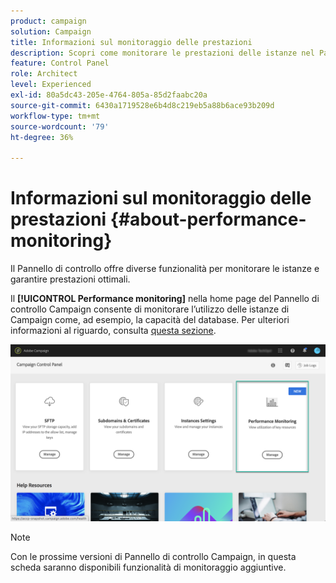 ```yaml
---
product: campaign
solution: Campaign
title: Informazioni sul monitoraggio delle prestazioni
description: Scopri come monitorare le prestazioni delle istanze nel Pannello di controllo Campaign
feature: Control Panel
role: Architect
level: Experienced
exl-id: 80a5dc43-205e-4764-805a-85d2faabc20a
source-git-commit: 6430a1719528e6b4d8c219eb5a88b6ace93b209d
workflow-type: tm+mt
source-wordcount: '79'
ht-degree: 36%

---
```


# Informazioni sul monitoraggio delle prestazioni {#about-performance-monitoring}

Il Pannello di controllo offre diverse funzionalità per monitorare le istanze e garantire prestazioni ottimali.

Il **[!UICONTROL Performance monitoring]** nella home page del Pannello di controllo Campaign consente di monitorare l’utilizzo delle istanze di Campaign come, ad esempio, la capacità del database. Per ulteriori informazioni al riguardo, consulta [questa sezione](../../performance-monitoring/using/database-monitoring.md).

![](assets/performance_card.png)

>[!NOTE]
>
>Con le prossime versioni di Pannello di controllo Campaign, in questa scheda saranno disponibili funzionalità di monitoraggio aggiuntive.

